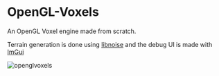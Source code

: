 # OpenGL-Voxels
An OpenGL Voxel engine made from scratch.

Terrain generation is done using [libnoise](http://libnoise.sourceforge.net/) and the debug UI is made with [ImGui](https://github.com/ocornut/imgui)

![openglvoxels](https://user-images.githubusercontent.com/71717116/161058645-11725962-56a7-4230-8e63-aef540c87092.PNG)
